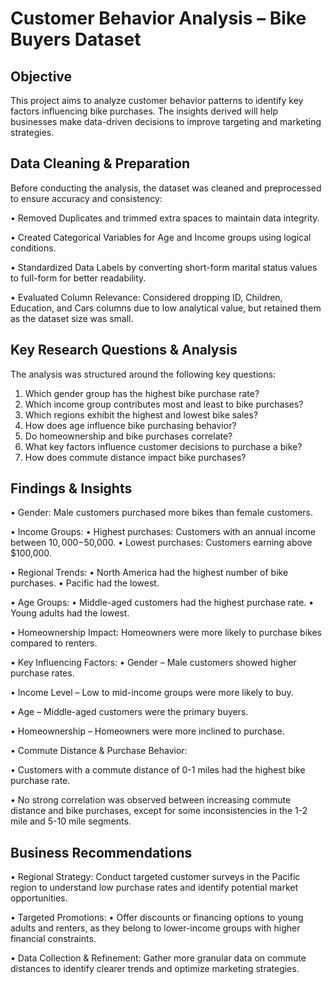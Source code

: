 # Customer Behavior Analysis – Bike Buyers Dataset


## Objective
This project aims to analyze customer behavior patterns to identify key factors influencing bike purchases. The insights derived will help businesses make data-driven decisions to improve targeting and marketing strategies.


## Data Cleaning & Preparation
Before conducting the analysis, the dataset was cleaned and preprocessed to ensure accuracy and consistency:

• Removed Duplicates and trimmed extra spaces to maintain data integrity.

• Created Categorical Variables for Age and Income groups using logical conditions.

• Standardized Data Labels by converting short-form marital status values to full-form for better readability.

• Evaluated Column Relevance: Considered dropping ID, Children, Education, and Cars columns due to low analytical value, but retained them as the dataset size was small.


## Key Research Questions & Analysis
The analysis was structured around the following key questions:

1. Which gender group has the highest bike purchase rate?
2. Which income group contributes most and least to bike purchases?
3. Which regions exhibit the highest and lowest bike sales?
4. How does age influence bike purchasing behavior?
5. Do homeownership and bike purchases correlate?
6. What key factors influence customer decisions to purchase a bike?
7. How does commute distance impact bike purchases?

## Findings & Insights
• Gender: Male customers purchased more bikes than female customers.

• Income Groups:
• Highest purchases: Customers with an annual income between $10,000-$50,000.
• Lowest purchases: Customers earning above $100,000.

• Regional Trends:
• North America had the highest number of bike purchases.
• Pacific had the lowest.

• Age Groups:
• Middle-aged customers had the highest purchase rate.
• Young adults had the lowest.

• Homeownership Impact: Homeowners were more likely to purchase bikes compared to renters.

• Key Influencing Factors:
• Gender – Male customers showed higher purchase rates.

• Income Level – Low to mid-income groups were more likely to buy.

• Age – Middle-aged customers were the primary buyers.

• Homeownership – Homeowners were more inclined to purchase.

• Commute Distance & Purchase Behavior:

• Customers with a commute distance of 0-1 miles had the highest bike purchase rate.

• No strong correlation was observed between increasing commute distance and bike purchases, except for some inconsistencies in the 1-2 mile and 5-10 mile segments. 


## Business Recommendations
• Regional Strategy: Conduct targeted customer surveys in the Pacific region to understand low purchase rates and identify potential market opportunities.

• Targeted Promotions:
• Offer discounts or financing options to young adults and renters, as they belong to lower-income groups with higher financial constraints.

• Data Collection & Refinement:
Gather more granular data on commute distances to identify clearer trends and optimize marketing strategies.


